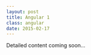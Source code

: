 ```yaml
---
layout: post
title: Angular 1
class: angular
date: 2015-02-17
---
```


Detailed content coming soon&hellip;
